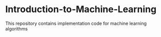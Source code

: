 # Introduction-to-Machine-Learning
This repository contains implementation code for machine learning algorithms
